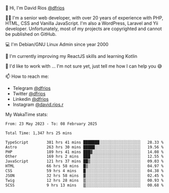 👋 Hi, I'm David Rios [@dfrios](https://github.com/dfrios)

👨‍💻 I'm a senior web developer, with over 20 years of experience with PHP, HTML, CSS and Vanilla JavaScript. I'm also a WordPress, Laravel and Yii developer. Unfortunately, most of my projects are copyrighted and cannot be published on GitHub.

💻 I'm Debian/GNU Linux Admin since year 2000

🌱 I'm currently improving my ReactJS skills and learning Kotlin

💞️ I'd like to work with ... I'm not sure yet, just tell me how I can help you 😅


📫 How to reach me:
* Telegram [@dfrios](https://t.me/dfrios)
* Twitter [@dfrios](https://twitter.com/dfrios)
* Linkedin [@dfrios](https://linkedin.com/in/dfrios)
* Instagram [@david.rios.r](https://instagram.com/david.rios.r)



My WakaTime stats:
<!--START_SECTION:waka-->

```txt
From: 23 May 2023 - To: 08 February 2025

Total Time: 1,347 hrs 25 mins

TypeScript        381 hrs 41 mins ███████░░░░░░░░░░░░░░░░░░   28.33 %
Astro             263 hrs 30 mins █████░░░░░░░░░░░░░░░░░░░░   19.56 %
PHP               189 hrs 41 mins ███▓░░░░░░░░░░░░░░░░░░░░░   14.08 %
Other             169 hrs 2 mins  ███░░░░░░░░░░░░░░░░░░░░░░   12.55 %
JavaScript        121 hrs 37 mins ██▒░░░░░░░░░░░░░░░░░░░░░░   09.03 %
HTML              66 hrs 58 mins  █▒░░░░░░░░░░░░░░░░░░░░░░░   04.97 %
CSS               59 hrs 4 mins   █░░░░░░░░░░░░░░░░░░░░░░░░   04.38 %
JSON              32 hrs 58 mins  ▓░░░░░░░░░░░░░░░░░░░░░░░░   02.45 %
Twig              12 hrs 28 mins  ▒░░░░░░░░░░░░░░░░░░░░░░░░   00.93 %
SCSS              9 hrs 13 mins   ▒░░░░░░░░░░░░░░░░░░░░░░░░   00.68 %
```

<!--END_SECTION:waka-->
